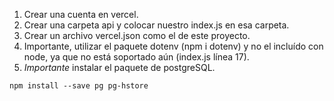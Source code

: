 1. Crear una cuenta en vercel.
2. Crear una carpeta api y colocar nuestro index.js en esa carpeta.
3. Crear un archivo vercel.json como el de este proyecto.
4. Importante, utilizar el paquete dotenv (npm i dotenv) y no el incluído con node, ya que no está soportado aún (index.js línea 17).
5. _Importante_ instalar el paquete de postgreSQL.

`npm install --save pg pg-hstore`
